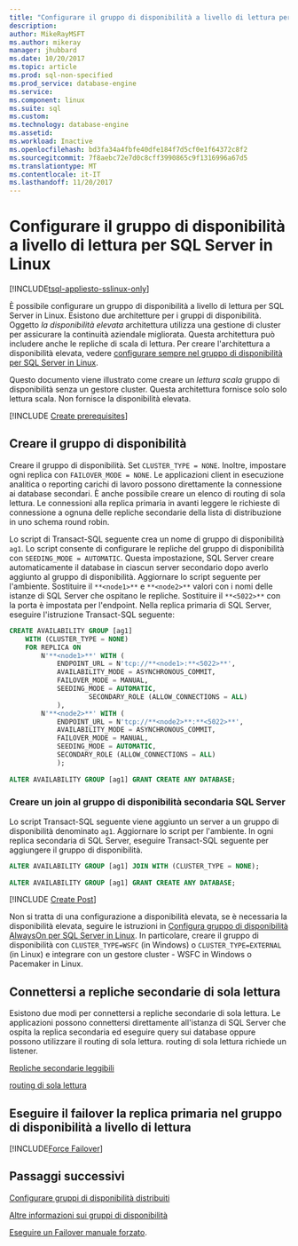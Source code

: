 ```yaml
---
title: "Configurare il gruppo di disponibilità a livello di lettura per SQL Server in Linux | Documenti Microsoft"
description: 
author: MikeRayMSFT
ms.author: mikeray
manager: jhubbard
ms.date: 10/20/2017
ms.topic: article
ms.prod: sql-non-specified
ms.prod_service: database-engine
ms.service: 
ms.component: linux
ms.suite: sql
ms.custom: 
ms.technology: database-engine
ms.assetid: 
ms.workload: Inactive
ms.openlocfilehash: bd3fa34a4fbfe40dfe184f7d5cf0e1f64372c8f2
ms.sourcegitcommit: 7f8aebc72e7d0c8cff3990865c9f1316996a67d5
ms.translationtype: MT
ms.contentlocale: it-IT
ms.lasthandoff: 11/20/2017
---
```

# <a name="configure-read-scale-availability-group-for-sql-server-on-linux"></a>Configurare il gruppo di disponibilità a livello di lettura per SQL Server in Linux

[!INCLUDE[tsql-appliesto-sslinux-only](../includes/tsql-appliesto-sslinux-only.md)]

È possibile configurare un gruppo di disponibilità a livello di lettura per SQL Server in Linux. Esistono due architetture per i gruppi di disponibilità. Oggetto *la disponibilità elevata* architettura utilizza una gestione di cluster per assicurare la continuità aziendale migliorata. Questa architettura può includere anche le repliche di scala di lettura. Per creare l'architettura a disponibilità elevata, vedere [configurare sempre nel gruppo di disponibilità per SQL Server in Linux](sql-server-linux-availability-group-configure-ha.md).

Questo documento viene illustrato come creare un *lettura scala* gruppo di disponibilità senza un gestore cluster. Questa architettura fornisce solo solo lettura scala. Non fornisce la disponibilità elevata.

[!INCLUDE [Create prerequisites](../includes/ss-linux-cluster-availability-group-create-prereq.md)]

## <a name="create-the-availability-group"></a>Creare il gruppo di disponibilità

Creare il gruppo di disponibilità. Set `CLUSTER_TYPE = NONE`. Inoltre, impostare ogni replica con `FAILOVER_MODE = NONE`. Le applicazioni client in esecuzione analitica o reporting carichi di lavoro possono direttamente la connessione ai database secondari. È anche possibile creare un elenco di routing di sola lettura. Le connessioni alla replica primaria in avanti leggere le richieste di connessione a ognuna delle repliche secondarie della lista di distribuzione in uno schema round robin.

Lo script di Transact-SQL seguente crea un nome di gruppo di disponibilità `ag1`. Lo script consente di configurare le repliche del gruppo di disponibilità con `SEEDING_MODE = AUTOMATIC`. Questa impostazione, SQL Server creare automaticamente il database in ciascun server secondario dopo averlo aggiunto al gruppo di disponibilità. Aggiornare lo script seguente per l'ambiente. Sostituire il `**<node1>**` e `**<node2>**` valori con i nomi delle istanze di SQL Server che ospitano le repliche. Sostituire il `**<5022>**` con la porta è impostata per l'endpoint. Nella replica primaria di SQL Server, eseguire l'istruzione Transact-SQL seguente:

```SQL
CREATE AVAILABILITY GROUP [ag1]
    WITH (CLUSTER_TYPE = NONE)
    FOR REPLICA ON
        N'**<node1>**' WITH (
            ENDPOINT_URL = N'tcp://**<node1>:**<5022>**',
            AVAILABILITY_MODE = ASYNCHRONOUS_COMMIT,
            FAILOVER_MODE = MANUAL,
            SEEDING_MODE = AUTOMATIC,
                    SECONDARY_ROLE (ALLOW_CONNECTIONS = ALL)
            ),
        N'**<node2>**' WITH ( 
            ENDPOINT_URL = N'tcp://**<node2>**:**<5022>**', 
            AVAILABILITY_MODE = ASYNCHRONOUS_COMMIT,
            FAILOVER_MODE = MANUAL,
            SEEDING_MODE = AUTOMATIC,
            SECONDARY_ROLE (ALLOW_CONNECTIONS = ALL)
            );
        
ALTER AVAILABILITY GROUP [ag1] GRANT CREATE ANY DATABASE;
```

### <a name="join-secondary-sql-servers-to-the-availability-group"></a>Creare un join al gruppo di disponibilità secondaria SQL Server

Lo script Transact-SQL seguente viene aggiunto un server a un gruppo di disponibilità denominato `ag1`. Aggiornare lo script per l'ambiente. In ogni replica secondaria di SQL Server, eseguire Transact-SQL seguente per aggiungere il gruppo di disponibilità.

```SQL
ALTER AVAILABILITY GROUP [ag1] JOIN WITH (CLUSTER_TYPE = NONE);
         
ALTER AVAILABILITY GROUP [ag1] GRANT CREATE ANY DATABASE;
```

[!INCLUDE [Create Post](../includes/ss-linux-cluster-availability-group-create-post.md)]

Non si tratta di una configurazione a disponibilità elevata, se è necessaria la disponibilità elevata, seguire le istruzioni in [Configura gruppo di disponibilità AlwaysOn per SQL Server in Linux](sql-server-linux-availability-group-configure-ha.md). In particolare, creare il gruppo di disponibilità con `CLUSTER_TYPE=WSFC` (in Windows) o `CLUSTER_TYPE=EXTERNAL` (in Linux) e integrare con un gestore cluster - WSFC in Windows o Pacemaker in Linux.

## <a name="connect-to-read-only-secondary-replicas"></a>Connettersi a repliche secondarie di sola lettura

Esistono due modi per connettersi a repliche secondarie di sola lettura. Le applicazioni possono connettersi direttamente all'istanza di SQL Server che ospita la replica secondaria ed eseguire query sui database oppure possono utilizzare il routing di sola lettura. routing di sola lettura richiede un listener.

[Repliche secondarie leggibili](../database-engine/availability-groups/windows/active-secondaries-readable-secondary-replicas-always-on-availability-groups.md)

[routing di sola lettura](../database-engine/availability-groups/windows/listeners-client-connectivity-application-failover.md#ConnectToSecondary)

## <a name="fail-over-primary-replica-on-read-scale-availability-group"></a>Eseguire il failover la replica primaria nel gruppo di disponibilità a livello di lettura

[!INCLUDE[Force Failover](../includes/ss-force-failover-read-scale-out.md)]

## <a name="next-steps"></a>Passaggi successivi

[Configurare gruppi di disponibilità distribuiti](..\database-engine\availability-groups\windows\distributed-availability-groups-always-on-availability-groups.md)

[Altre informazioni sui gruppi di disponibilità](..\database-engine\availability-groups\windows\overview-of-always-on-availability-groups-sql-server.md)

[Eseguire un Failover manuale forzato](../database-engine/availability-groups/windows/perform-a-forced-manual-failover-of-an-availability-group-sql-server.md).

